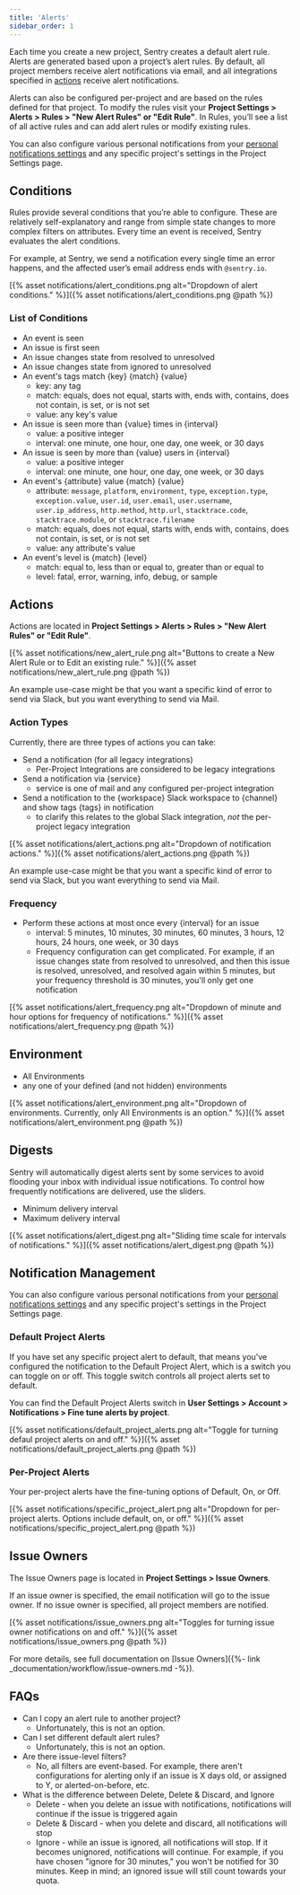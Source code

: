 ```yaml
---
title: 'Alerts'
sidebar_order: 1
---
```


Each time you create a new project, Sentry creates a default alert rule. Alerts are generated based upon a project’s alert rules. By default, all project members receive alert notifications via email, and all integrations specified in [actions](#actions) receive alert notifications.

Alerts can also be configured per-project and are based on the rules defined for that project. To modify the rules visit your **Project Settings > Alerts > Rules > "New Alert Rules" or "Edit Rule"**. In Rules, you’ll see a list of all active rules and can add alert rules or modify existing rules.

You can also configure various personal notifications from your [personal notifications settings](https://sentry.io/settings/account/notifications) and any specific project's settings in the Project Settings page.

## **Conditions**

Rules provide several conditions that you’re able to configure. These are relatively self-explanatory and range from simple state changes to more complex filters on attributes. Every time an event is received, Sentry evaluates the alert conditions.

For example, at Sentry, we send a notification every single time an error happens, and the affected user’s email address ends with `@sentry.io`.

[{% asset notifications/alert_conditions.png alt="Dropdown of alert conditions." %}]({% asset notifications/alert_conditions.png @path %})

### List of Conditions

- An event is seen
- An issue is first seen
- An issue changes state from resolved to unresolved
- An issue changes state from ignored to unresolved
- An event's tags match {key} {match} {value}
    - key: any tag
    - match: equals, does not equal, starts with, ends with, contains, does not contain, is set, or is not set
    - value: any key's value
- An issue is seen more than {value} times in {interval}
    - value: a positive integer
    - interval: one minute, one hour, one day, one week, or 30 days
- An issue is seen by more than {value} users in {interval}
    - value: a positive integer
    - interval: one minute, one hour, one day, one week, or 30 days
- An event's {attribute} value {match} {value}
    - attribute: `message`, `platform`, `environment`, `type`, `exception.type`, `exception.value`, `user.id`, `user.email`, `user.username`, `user.ip_address`, `http.method`, `http.url`, `stacktrace.code`, `stacktrace.module`, or `stacktrace.filename`
    - match: equals, does not equal, starts with, ends with, contains, does not contain, is set, or is not set
    - value: any attribute's value
- An event's level is {match} {level}
    - match: equal to, less than or equal to, greater than or equal to
    - level: fatal, error, warning, info, debug, or sample

## Actions

Actions are located in **Project Settings > Alerts > Rules > "New Alert Rules" or "Edit Rule"**.

[{% asset notifications/new_alert_rule.png alt="Buttons to create a New Alert Rule or to Edit an existing rule." %}]({% asset notifications/new_alert_rule.png @path %})

An example use-case might be that you want a specific kind of error to send via Slack, but you want everything to send via Mail.

### Action Types

Currently, there are three types of actions you can take:

- Send a notification (for all legacy integrations)
    - Per-Project Integrations are considered to be legacy integrations
- Send a notification via {service}
    - service is one of mail and any configured per-project integration
- Send a notification to the {workspace} Slack workspace to {channel} and show tags {tags} in notification
    - to clarify this relates to the global Slack integration, *not* the per-project legacy integration

[{% asset notifications/alert_actions.png alt="Dropdown of notification actions." %}]({% asset notifications/alert_actions.png @path %})

An example use-case might be that you want a specific kind of error to send via Slack, but you want everything to send via Mail.

### Frequency

- Perform these actions at most once every {interval} for an issue
    - interval: 5 minutes, 10 minutes, 30 minutes, 60 minutes, 3 hours, 12 hours, 24 hours, one week, or 30 days
    - Frequency configuration can get complicated. For example, if an issue changes state from resolved to unresolved, and then this issue is resolved, unresolved, and resolved again within 5 minutes, but your frequency threshold is 30 minutes, you'll only get one notification

[{% asset notifications/alert_frequency.png alt="Dropdown of minute and hour options for frequency of notifications." %}]({% asset notifications/alert_frequency.png @path %})

## Environment

- All Environments
- any one of your defined (and not hidden) environments

[{% asset notifications/alert_environment.png alt="Dropdown of environments. Currently, only All Environments is an option." %}]({% asset notifications/alert_environment.png @path %})

## Digests

Sentry will automatically digest alerts sent by some services to avoid flooding your inbox with individual issue notifications. To control how frequently notifications are delivered, use the sliders.

- Minimum delivery interval
- Maximum delivery interval

[{% asset notifications/alert_digest.png alt="Sliding time scale for intervals of notifications." %}]({% asset notifications/alert_digest.png @path %})

## Notification Management

You can also configure various personal notifications from your [personal notifications settings](https://sentry.io/settings/account/notifications) and any specific project's settings in the Project Settings page.

### Default Project Alerts

If you have set any specific project alert to default, that means you've configured the notification to the Default Project Alert, which is a switch you can toggle on or off. This toggle switch controls all project alerts set to default. 

You can find the Default Project Alerts switch in **User Settings > Account > Notifications > Fine tune alerts by project**.

[{% asset notifications/default_project_alerts.png alt="Toggle for turning defaul project alerts on and off." %}]({% asset notifications/default_project_alerts.png @path %})

### Per-Project Alerts

Your per-project alerts have the fine-tuning options of Default, On, or Off. 

[{% asset notifications/specific_project_alert.png alt="Dropdown for per-project alerts. Options include default, on, or off." %}]({% asset notifications/specific_project_alert.png @path %})

## Issue Owners

The Issue Owners page is located in **Project Settings > Issue Owners**.

If an issue owner is specified, the email notification will go to the issue owner. If no issue owner is specified, all project members are notified.

[{% asset notifications/issue_owners.png alt="Toggles for turning issue owner notifications on and off." %}]({% asset notifications/issue_owners.png @path %})

For more details, see full documentation on [Issue Owners]({%- link _documentation/workflow/issue-owners.md -%}).

## FAQs

- Can I copy an alert rule to another project?
    - Unfortunately, this is not an option.
- Can I set different default alert rules?
    - Unfortunately, this is not an option.
- Are there issue-level filters?
    - No, all filters are event-based. For example, there aren't configurations for alerting only if an issue is X days old, or assigned to Y, or alerted-on-before, etc.
- What is the difference between Delete, Delete & Discard, and Ignore
    - Delete - when you delete an issue with notifications, notifications will continue if the issue is triggered again
    - Delete & Discard - when you delete and discard, all notifications will stop
    - Ignore - while an issue is ignored, all notifications will stop. If it becomes unignored, notifications will continue. For example, if you have chosen "ignore for 30 minutes," you won't be notified for 30 minutes. Keep in mind; an ignored issue will still count towards your quota.
    